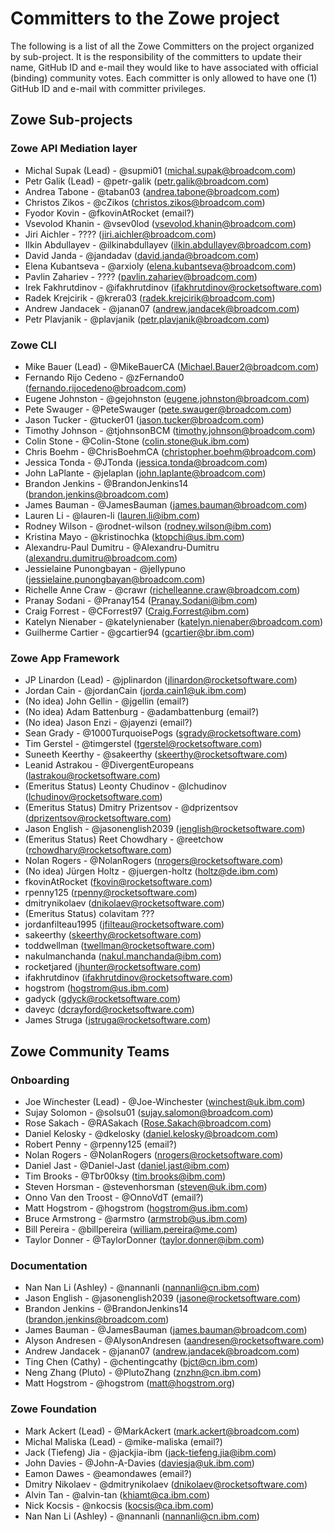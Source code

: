 # Committers to the Zowe project

The following is a list of all the Zowe Committers on the project organized by sub-project. It is the responsibility of the committers to update their name, GitHub ID and e-mail they would like to have associated with official (binding) community votes. Each committer is only allowed to have one (1) GitHub ID and e-mail with committer privileges.

## Zowe Sub-projects

### Zowe API Mediation layer

- Michal Supak (Lead) - @supmi01 (michal.supak@broadcom.com)
- Petr Galik (Lead) - @petr-galik (petr.galik@broadcom.com)
- Andrea Tabone - @taban03 (andrea.tabone@broadcom.com)
- Christos Zikos - @cZikos (christos.zikos@broadcom.com)
- Fyodor Kovin - @fkovinAtRocket (email?)
- Vsevolod Khanin - @vsev0lod (vsevolod.khanin@broadcom.com)
- Jiri Aichler - ???? (jiri.aichler@broadcom.com)
- Ilkin Abdullayev - @ilkinabdullayev (ilkin.abdullayev@broadcom.com)
- David Janda - @jandadav (david.janda@broadcom.com)
- Elena Kubantseva - @arxioly (elena.kubantseva@broadcom.com)
- Pavlin Zahariev - ???? (pavlin.zahariev@broadcom.com)
- Irek Fakhrutdinov - @ifakhrutdinov (ifakhrutdinov@rocketsoftware.com)
- Radek Krejcirik - @krera03 (radek.krejcirik@broadcom.com)
- Andrew Jandacek - @janan07 (andrew.jandacek@broadcom.com)
- Petr Plavjanik - @plavjanik (petr.plavjanik@broadcom.com)

### Zowe CLI

- Mike Bauer (Lead) - @MikeBauerCA (Michael.Bauer2@broadcom.com)
- Fernando Rijo Cedeno - @zFernando0 (fernando.rijocedeno@broadcom.com)
- Eugene Johnston - @gejohnston (eugene.johnston@broadcom.com)
- Pete Swauger - @PeteSwauger (pete.swauger@broadcom.com)
- Jason Tucker - @tucker01 (jason.tucker@broadcom.com)
- Timothy Johnson - @tjohnsonBCM (timothy.johnson@broadcom.com)
- Colin Stone - @Colin-Stone (colin.stone@uk.ibm.com)
- Chris Boehm - @ChrisBoehmCA (christopher.boehm@broadcom.com)
- Jessica Tonda - @JTonda (jessica.tonda@broadcom.com)
- John LaPlante - @jelaplan (john.laplante@broadcom.com)
- Brandon Jenkins - @BrandonJenkins14 (brandon.jenkins@broadcom.com)
- James Bauman - @JamesBauman (james.bauman@broadcom.com)
- Lauren Li - @lauren-li (lauren.li@ibm.com)
- Rodney Wilson - @rodnet-wilson (rodney.wilson@ibm.com)
- Kristina Mayo - @kristinochka (ktopchi@us.ibm.com)
- Alexandru-Paul Dumitru - @Alexandru-Dumitru (alexandru.dumitru@broadcom.com)
- Jessielaine Punongbayan - @jellypuno (jessielaine.punongbayan@broadcom.com)
- Richelle Anne Craw - @crawr (richelleanne.craw@broadcom.com)
- Pranay Sodani - @Pranay154 (Pranay.Sodani@ibm.com)
- Craig Forrest - @CForrest97 (Craig.Forrest@ibm.com)
- Katelyn Nienaber - @katelynienaber (katelyn.nienaber@broadcom.com)
- Guilherme Cartier - @gcartier94 (gcartier@br.ibm.com)

### Zowe App Framework

- JP Linardon (Lead) - @jplinardon (jlinardon@rocketsoftware.com)
- Jordan Cain - @jordanCain (jorda.cain1@uk.ibm.com)
- (No idea) John Gellin - @jgellin (email?)
- (No idea) Adam Battenburg - @adambattenburg (email?)
- (No idea) Jason Enzi - @jayenzi (email?)
- Sean Grady - @1000TurquoisePogs (sgrady@rocketsoftware.com)
- Tim Gerstel - @timgerstel (tgerstel@rocketsoftware.com)
- Suneeth Keerthy - @sakeerthy (skeerthy@rocketsoftware.com)
- Leanid Astrakou - @DivergentEuropeans (lastrakou@rocketsoftware.com)
- (Emeritus Status) Leonty Chudinov - @lchudinov (lchudinov@rocketsoftware.com)
- (Emeritus Status) Dmitry Prizentsov - @dprizentsov (dprizentsov@rocketsoftware.com)
- Jason English - @jasonenglish2039 (jenglish@rocketsoftware.com)
- (Emeritus Status) Reet Chowdhary - @reetchow (rchowdhary@rocketsoftware.com)
- Nolan Rogers - @NolanRogers (nrogers@rocketsoftware.com)
- (No idea) Jürgen Holtz - @juergen-holtz (holtz@de.ibm.com)
- fkovinAtRocket (fkovin@rocketsoftware.com)
- rpenny125 (rpenny@rocketsoftware.com)
- dmitrynikolaev (dnikolaev@rocketsoftware.com)
- (Emeritus Status) colavitam ???
- jordanfilteau1995 (jfilteau@rocketsoftware.com)
- sakeerthy (skeerthy@rocketsoftware.com)
- toddwellman (twellman@rocketsoftware.com)
- nakulmanchanda (nakul.manchanda@ibm.com)
- rocketjared (jhunter@rocketsoftware.com)
- ifakhrutdinov (ifakhrutdinov@rocketsoftware.com)
- hogstrom (hogstrom@us.ibm.com)
- gadyck (gdyck@rocketsoftware.com)
- daveyc (dcrayford@rocketsoftware.com)
- James Struga (jstruga@rocketsoftware.com)


## Zowe Community Teams

### Onboarding

- Joe Winchester (Lead) - @Joe-Winchester (winchest@uk.ibm.com)
- Sujay Solomon - @solsu01 (sujay.salomon@broadcom.com)
- Rose Sakach - @RASakach (Rose.Sakach@broadcom.com)
- Daniel Kelosky - @dkelosky (daniel.kelosky@broadcom.com)
- Robert Penny - @rpenny125 (email?)
- Nolan Rogers - @NolanRogers (nrogers@rocketsoftware.com)
- Daniel Jast - @Daniel-Jast (daniel.jast@ibm.com)
- Tim Brooks - @Tbr00ksy (tim.brooks@ibm.com)
- Steven Horsman - @stevenhorsman (steven@uk.ibm.com)
- Onno Van den Troost - @OnnoVdT (email?)
- Matt Hogstrom - @hogstrom (hogstrom@us.ibm.com)
- Bruce Armstrong - @armstro (armstrob@us.ibm.com) 
- Bill Pereira - @billpereira (william.pereira@me.com) 
- Taylor Donner - @TaylorDonner (taylor.donner@ibm.com)

### Documentation

- Nan Nan Li (Ashley) - @nannanli (nannanli@cn.ibm.com)
- Jason English - @jasonenglish2039 (jasone@rocketsoftware.com)
- Brandon Jenkins - @BrandonJenkins14 (brandon.jenkins@broadcom.com)
- James Bauman - @JamesBauman (james.bauman@broadcom.com)
- Alyson Andresen - @AlysonAndresen (aandresen@rocketsoftware.com)
- Andrew Jandacek - @janan07 (andrew.jandacek@broadcom.com)
- Ting Chen (Cathy) - @chentingcathy (bjct@cn.ibm.com)
- Neng Zhang (Pluto) - @PlutoZhang (znzhn@cn.ibm.com)
- Matt Hogstrom - @hogstrom (matt@hogstrom.org)

### Zowe Foundation

- Mark Ackert (Lead) - @MarkAckert (mark.ackert@broadcom.com)
- Michal Maliska (Lead) - @mike-maliska (email?)
- Jack (Tiefeng) Jia - @jackjia-ibm (jack-tiefeng.jia@ibm.com)
- John Davies - @John-A-Davies (daviesja@uk.ibm.com)
- Eamon Dawes - @eamondawes (email?)
- Dmitry Nikolaev - @dmitrynikolaev (dnikolaev@rocketsoftware.com)
- Alvin Tan - @alvin-tan (khiamt@ca.ibm.com)
- Nick Kocsis - @nkocsis (kocsis@ca.ibm.com)
- Nan Nan Li (Ashley) - @nannanli (nannanli@cn.ibm.com)
